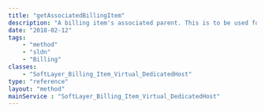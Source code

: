 ```yaml
---
title: "getAssociatedBillingItem"
description: "A billing item's associated parent. This is to be used for billing items that are 'floating', and therefore are not child items of any parent billing item. If it is desired to associate an item to another, populate this with the SoftLayer_Billing_Item ID of that associated parent item."
date: "2018-02-12"
tags:
    - "method"
    - "sldn"
    - "Billing"
classes:
    - "SoftLayer_Billing_Item_Virtual_DedicatedHost"
type: "reference"
layout: "method"
mainService : "SoftLayer_Billing_Item_Virtual_DedicatedHost"
---
```

